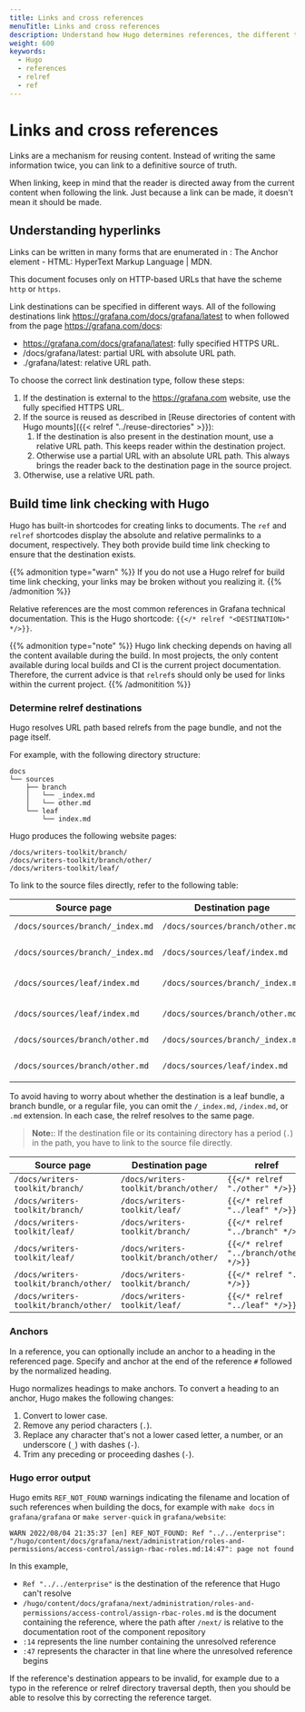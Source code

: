 ```yaml
---
title: Links and cross references
menuTitle: Links and cross references
description: Understand how Hugo determines references, the different types of references, and how to use them.
weight: 600
keywords:
  - Hugo
  - references
  - relref
  - ref
---
```


# Links and cross references

Links are a mechanism for reusing content.
Instead of writing the same information twice, you can link to a definitive source of truth.

When linking, keep in mind that the reader is directed away from the current content when following the link.
Just because a link can be made, it doesn't mean it should be made.

## Understanding hyperlinks

Links can be written in many forms that are enumerated in [<a>: The Anchor element - HTML: HyperText Markup Language | MDN](https://developer.mozilla.org/en-US/docs/Web/HTML/Element/a#href).

This document focuses only on HTTP-based URLs that have the scheme `http` or `https`.

Link destinations can be specified in different ways.
All of the following destinations link https://grafana.com/docs/grafana/latest to when followed from the page https://grafana.com/docs:

- https://grafana.com/docs/grafana/latest: fully specified HTTPS URL.
- /docs/grafana/latest: partial URL with absolute URL path.
- ./grafana/latest: relative URL path.

To choose the correct link destination type, follow these steps:

1. If the destination is external to the https://grafana.com website, use the fully specified HTTPS URL.
1. If the source is reused as described in [Reuse directories of content with Hugo mounts]({{< relref "../reuse-directories" >}}):
   1. If the destination is also present in the destination mount, use a relative URL path.
      This keeps reader within the destination project.
   1. Otherwise use a partial URL with an absolute URL path.
      This always brings the reader back to the destination page in the source project.
1. Otherwise, use a relative URL path.

## Build time link checking with Hugo

Hugo has built-in shortcodes for creating links to documents.
The `ref` and `relref` shortcodes display the absolute and relative permalinks to a document, respectively.
They both provide build time link checking to ensure that the destination exists.

{{% admonition type="warn" %}}
If you do not use a Hugo relref for build time link checking, your links may be broken without you realizing it.
{{% /admonition %}}

Relative references are the most common references in Grafana technical documentation.
This is the Hugo shortcode: `{{</* relref "<DESTINATION>" */>}}`.

{{% admonition type="note" %}}
Hugo link checking depends on having all the content available during the build.
In most projects, the only content available during local builds and CI is the current project documentation.
Therefore, the current advice is that `relref`s should only be used for links within the current project.
{{% /admonitition %}}

### Determine relref destinations

Hugo resolves URL path based relrefs from the page bundle, and not the page itself.

For example, with the following directory structure:

```
docs
└── sources
    ├── branch
    │   └── _index.md
    │   └── other.md
    └── leaf
        └── index.md
```

Hugo produces the following website pages:

```
/docs/writers-toolkit/branch/
/docs/writers-toolkit/branch/other/
/docs/writers-toolkit/leaf/
```

To link to the source files directly, refer to the following table:

| Source page                      | Destination page                 | relref                                     |
| -------------------------------- | -------------------------------- | ------------------------------------------ |
| `/docs/sources/branch/_index.md` | `/docs/sources/branch/other.md`  | `{{</* relref "other.md" */>}}`            |
| `/docs/sources/branch/_index.md` | `/docs/sources/leaf/index.md`    | `{{</* relref "../leaf/index.md" */>}}`    |
| `/docs/sources/leaf/index.md`    | `/docs/sources/branch/_index.md` | `{{</* relref "../branch/_index.md" */>}}` |
| `/docs/sources/leaf/index.md`    | `/docs/sources/branch/other.md`  | `{{</* relref "../branch/other.md" */>}}`  |
| `/docs/sources/branch/other.md`  | `/docs/sources/branch/_index.md` | `{{</* relref "./_index.md" */>}}`         |
| `/docs/sources/branch/other.md`  | `/docs/sources/leaf/index.md`    | `{{</* relref "../leaf/index.md" */>}}`    |

To avoid having to worry about whether the destination is a leaf bundle, a branch bundle, or a regular file, you can omit the `/_index.md`, `/index.md`, or `.md` extension.
In each case, the relref resolves to the same page.

> **Note:**: If the destination file or its containing directory has a period (`.`) in the path, you have to link to the source file directly.

| Source page                           | Destination page                      | relref                                 |
| ------------------------------------- | ------------------------------------- | -------------------------------------- |
| `/docs/writers-toolkit/branch/`       | `/docs/writers-toolkit/branch/other/` | `{{</* relref "./other" */>}}`         |
| `/docs/writers-toolkit/branch/`       | `/docs/writers-toolkit/leaf/`         | `{{</* relref "../leaf" */>}}`         |
| `/docs/writers-toolkit/leaf/`         | `/docs/writers-toolkit/branch/`       | `{{</* relref "../branch" */>}}`       |
| `/docs/writers-toolkit/leaf/`         | `/docs/writers-toolkit/branch/other/` | `{{</* relref "../branch/other" */>}}` |
| `/docs/writers-toolkit/branch/other/` | `/docs/writers-toolkit/branch/`       | `{{</* relref "./" */>}}`              |
| `/docs/writers-toolkit/branch/other/` | `/docs/writers-toolkit/leaf/`         | `{{</* relref "../leaf" */>}}`         |

### Anchors

In a reference, you can optionally include an anchor to a heading in the referenced page.
Specify and anchor at the end of the reference `#` followed by the normalized heading.

Hugo normalizes headings to make anchors.
To convert a heading to an anchor, Hugo makes the following changes:

1. Convert to lower case.
1. Remove any period characters (`.`).
1. Replace any character that's not a lower cased letter, a number, or an underscore (`_`) with dashes (`-`).
1. Trim any preceding or proceeding dashes (`-`).

### Hugo error output

Hugo emits `REF_NOT_FOUND` warnings indicating the filename and location of such references when building the docs, for example with `make docs` in `grafana/grafana` or `make server-quick` in `grafana/website`:

```
WARN 2022/08/04 21:35:37 [en] REF_NOT_FOUND: Ref "../../enterprise": "/hugo/content/docs/grafana/next/administration/roles-and-permissions/access-control/assign-rbac-roles.md:14:47": page not found
```

In this example,

- `Ref "../../enterprise"` is the destination of the reference that Hugo can't resolve
- `/hugo/content/docs/grafana/next/administration/roles-and-permissions/access-control/assign-rbac-roles.md` is the document containing the reference, where the path after `/next/` is relative to the documentation root of the component repository
- `:14` represents the line number containing the unresolved reference
- `:47` represents the character in that line where the unresolved reference begins

If the reference's destination appears to be invalid, for example due to a typo in the reference or relref directory traversal depth, then you should be able to resolve this by correcting the reference target.
